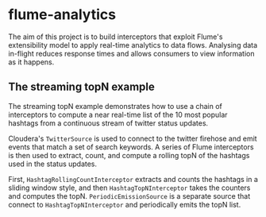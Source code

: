 # flume-analytics

The aim of this project is to build  interceptors that exploit Flume's extensibility model to apply real-time analytics to data flows. Analysing data in-flight reduces response times and allows consumers to view information as it happens.

## The streaming topN example

The streaming topN example demonstrates how to use a chain of interceptors to compute a near real-time list of the 10 most popular hashtags from a continuous stream of twitter status updates.

Cloudera's `TwitterSource` is used to connect to the twitter firehose and emit events that match a set of search keywords. A series of Flume interceptors is then used to extract, count, and compute a rolling topN of the hashtags used in the status updates.

First, `HashtagRollingCountInterceptor` extracts and counts the hashtags in a sliding window style, and then `HashtagTopNInterceptor` takes the counters and computes the topN. `PeriodicEmissionSource` is a separate source that connect to `HashtagTopNInterceptor` and periodically emits the topN list.
